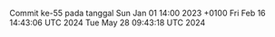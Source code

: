 Commit ke-55 pada tanggal Sun Jan 01 14:00 2023 +0100
Fri Feb 16 14:43:06 UTC 2024
Tue May 28 09:43:18 UTC 2024
